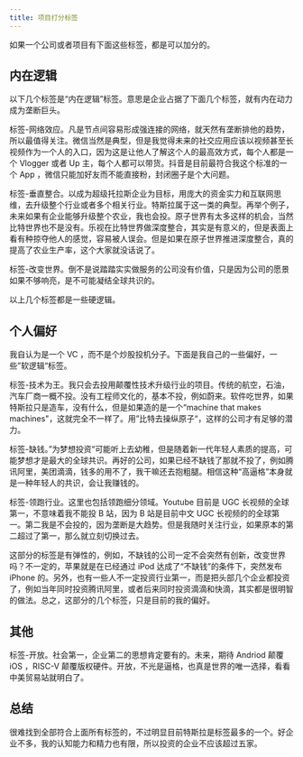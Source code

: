 ```yaml
---
title: 项目打分标签
---
```


如果一个公司或者项目有下面这些标签，都是可以加分的。

## 内在逻辑

以下几个标签是“内在逻辑”标签。意思是企业占据了下面几个标签，就有内在动力成为垄断巨头。

标签-网络效应。凡是节点间容易形成强连接的网络，就天然有垄断排他的趋势，所以最值得关注。微信当然是典型，但是我觉得未来的社交应用应该以视频甚至长视频作为一个人的入口，因为这是让他人了解这个人的最高效方式，每个人都是一个 Vlogger 或者 Up 主，每个人都可以带货。抖音是目前最符合我这个标准的一个 App ，微信只能加好友而不能直接粉，封闭圈子是个大问题。

标签-垂直整合。以成为超级托拉斯企业为目标，用庞大的资金实力和互联网思维，去升级整个行业或者多个相关行业。特斯拉属于这一类的典型。再举个例子，未来如果有企业能够升级整个农业，我也会投。原子世界有太多这样的机会，当然比特世界也不是没有。乐视在比特世界做深度整合，其实是有意义的，但是表面上看有种掠夺他人的感觉，容易被人误会。但是如果在原子世界推进深度整合，真的提高了农业生产率，这个大家就没话说了。

标签-改变世界。倒不是说踏踏实实做服务的公司没有价值，只是因为公司的愿景如果不够响亮，是不可能凝结全球共识的。

以上几个标签都是一些硬逻辑。

## 个人偏好

我自认为是一个 VC ，而不是个炒股投机分子。下面是我自己的一些偏好，一些”软逻辑“标签。

标签-技术为王。我只会去投用颠覆性技术升级行业的项目。传统的航空，石油，汽车厂商一概不投。没有工程师文化的，基本不投，例如蔚来。软件吃世界，如果特斯拉只是造车，没有什么，但是如果造的是一个“machine that makes machines"，这就完全不一样了。用”比特去操纵原子“，这样的公司才有足够的潜力。

标签-缺钱。”为梦想投资“可能听上去幼稚，但是随着新一代年轻人素质的提高，可能梦想才是最大的全球共识。再好的公司，如果已经不缺钱了那就不投了，例如腾讯阿里，美团滴滴，钱多的用不了，我干嘛还去抱粗腿。相信这种“高逼格”本身就是一种年轻人的共识，会让我赚钱的。

标签-领跑行业。这里也包括领跑细分领域。Youtube 目前是 UGC 长视频的全球第一，不意味着我不能投 B 站，因为 B 站是目前中文 UGC 长视频的的全球第一。第二我是不会投的，因为垄断是大趋势。但是我随时关注行业，如果原本的第二超过了第一，那么就立刻切换过去。

这部分的标签是有弹性的，例如，不缺钱的公司一定不会突然有创新，改变世界吗？不一定的，苹果就是在已经通过 iPod 达成了“不缺钱”的条件下，突然发布 iPhone 的。另外，也有一些人不一定投资行业第一，而是把头部几个企业都投资了，例如当年同时投资腾讯阿里，或者后来同时投资滴滴和快滴，其实都是很明智的做法。总之，这部分的几个标签，只是目前的我的偏好。

## 其他

标签-开放。社会第一，企业第二的思想肯定要有的。未来，期待 Andriod 颠覆 iOS ，RISC-V 颠覆版权硬件。开放，不光是逼格，也真是世界的唯一选择，看看中美贸易站就明白了。

## 总结

很难找到全部符合上面所有标签的，不过明显目前特斯拉是标签最多的一个。好企业不多，我的认知能力和精力也有限，所以投资的企业不应该超过五家。

